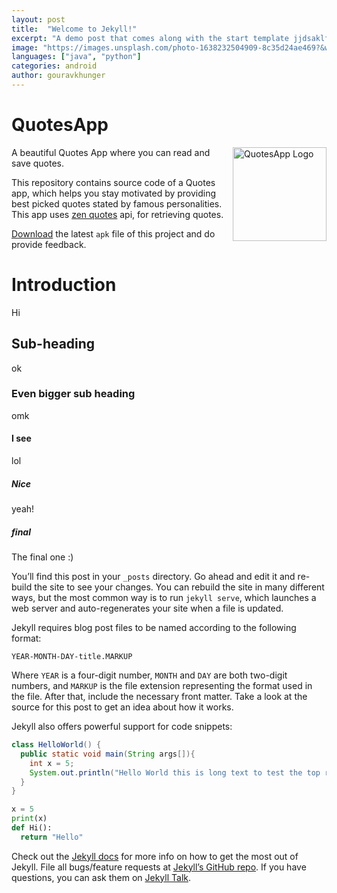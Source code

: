 ```yaml
---
layout: post
title:  "Welcome to Jekyll!"
excerpt: "A demo post that comes along with the start template jjdsaklfjsadkl ksdjf kasdjf sdaklfj sdlkfj salkfj adklfj sdlkfj saldfk."
image: "https://images.unsplash.com/photo-1638232504909-8c35d24ae469?&w=1740&q=80"
languages: ["java", "python"]
categories: android
author: gouravkhunger
---
```


# QuotesApp

<img alt = "QuotesApp Logo" src="https://raw.githubusercontent.com/GouravKhunger/QuotesApp/main/images/logo.png" height="150px" width="150px" align="right"/>

A beautiful Quotes App where you can read and save quotes.

This repository contains source code of a Quotes app, which helps you stay motivated by providing best picked quotes
stated by famous personalities. This app uses [zen quotes](https://zenquotes.io) api, for retrieving quotes.

[Download](https://github.com/GouravKhunger/QuotesApp/releases/latest) the latest `apk` file of this project and do provide feedback.

# Introduction

Hi

## Sub-heading

ok

### Even bigger sub heading

omk

#### I see

lol

##### Nice

yeah!

##### final

The final one :)

You’ll find this post in your `_posts` directory. Go ahead and edit it and re-build the site to see your changes. You can rebuild the site in many different ways, but the most common way is to run `jekyll serve`, which launches a web server and auto-regenerates your site when a file is updated.

Jekyll requires blog post files to be named according to the following format:

`YEAR-MONTH-DAY-title.MARKUP`

Where `YEAR` is a four-digit number, `MONTH` and `DAY` are both two-digit numbers, and `MARKUP` is the file extension representing the format used in the file. After that, include the necessary front matter. Take a look at the source for this post to get an idea about how it works.

Jekyll also offers powerful support for code snippets:

```java
class HelloWorld() {
  public static void main(String args[]){
    int x = 5;
    System.out.println("Hello World this is long text to test the top right button ok tested maybe it should work i see idk fjskdjf sjdfkjs;klsj dfas fjdskl fjsal df");
  }
}
```

```python
x = 5
print(x)
def Hi():
  return "Hello"
```

Check out the [Jekyll docs][jekyll-docs] for more info on how to get the most out of Jekyll. File all bugs/feature requests at [Jekyll’s GitHub repo][jekyll-gh]. If you have questions, you can ask them on [Jekyll Talk][jekyll-talk].

[jekyll-docs]: https://jekyllrb.com/docs/home
[jekyll-gh]:   https://github.com/jekyll/jekyll
[jekyll-talk]: https://talk.jekyllrb.com/
